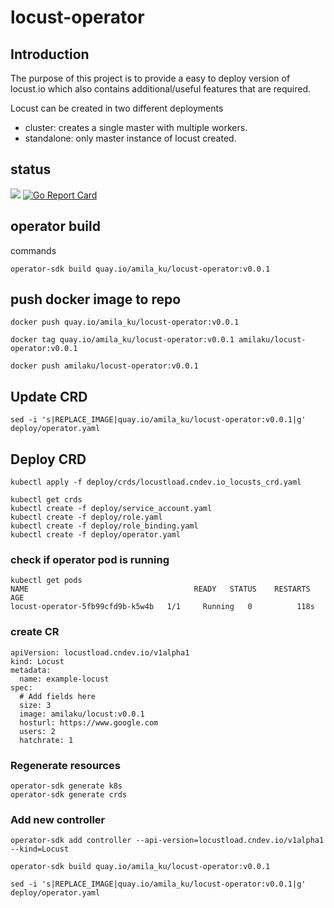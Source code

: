 # locust-operator

## Introduction
The purpose of this project is to provide a easy to deploy version of locust.io which also contains additional/useful features that are required.

Locust can be created in two different deployments
 - cluster: creates a single master with multiple workers.
 - standalone: only master instance of locust created.
 
## status

![](https://github.com/amila-ku/locust-operator/workflows/build%20latest%20on%20push%20to%20master%20and%20release/badge.svg)
[![Go Report Card](https://goreportcard.com/badge/github.com/amila-ku/locust-operator)](https://goreportcard.com/report/github.com/amila-ku/locust-operator)

## operator build

commands

```
operator-sdk build quay.io/amila_ku/locust-operator:v0.0.1

```

## push docker image to repo

```
docker push quay.io/amila_ku/locust-operator:v0.0.1

docker tag quay.io/amila_ku/locust-operator:v0.0.1 amilaku/locust-operator:v0.0.1

docker push amilaku/locust-operator:v0.0.1
```

## Update CRD

```
sed -i 's|REPLACE_IMAGE|quay.io/amila_ku/locust-operator:v0.0.1|g' deploy/operator.yaml
```

## Deploy CRD

```
kubectl apply -f deploy/crds/locustload.cndev.io_locusts_crd.yaml 

kubectl get crds
kubectl create -f deploy/service_account.yaml
kubectl create -f deploy/role.yaml
kubectl create -f deploy/role_binding.yaml
kubectl create -f deploy/operator.yaml

```

### check if operator pod is running 

```
kubectl get pods
NAME                                     READY   STATUS    RESTARTS   AGE
locust-operator-5fb99cfd9b-k5w4b   1/1     Running   0          118s

```

### create CR

```
apiVersion: locustload.cndev.io/v1alpha1
kind: Locust
metadata:
  name: example-locust
spec:
  # Add fields here
  size: 3
  image: amilaku/locust:v0.0.1
  hosturl: https://www.google.com
  users: 2
  hatchrate: 1
```

### Regenerate resources

```
operator-sdk generate k8s
operator-sdk generate crds

```

### Add new controller

```
operator-sdk add controller --api-version=locustload.cndev.io/v1alpha1 --kind=Locust

operator-sdk build quay.io/amila_ku/locust-operator:v0.0.1

sed -i 's|REPLACE_IMAGE|quay.io/amila_ku/locust-operator:v0.0.1|g' deploy/operator.yaml
```
